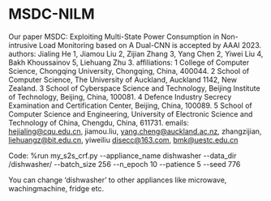 # MSDC-NILM
Our paper MSDC: Exploiting Multi-State Power Consumption in Non-intrusive Load Monitoring based on A Dual-CNN is accepted by AAAI 2023. 
authors: Jialing He 1, Jiamou Liu 2, Zijian Zhang 3, Yang Chen 2,  Yiwei Liu 4,  Bakh Khoussainov 5, Liehuang Zhu 3.
affiliations: 1 College of Computer Science, Chongqing University, Chongqing, China, 400044.
              2 School of Computer Science, The University of Auckland, Auckland 1142, New Zealand.
              3 School of Cyberspace Science and Technology, Beijing Institute of Technology, Beijing, China, 100081.
              4 Defence Industry Secrecy Examination and Certification Center, Beijing, China, 100089.
              5 School of Computer Science and Engineering, University of Electronic Science and Technology of China, Chengdu, China, 611731.
emails: hejialing@cqu.edu.cn, jiamou.liu, yang.cheng@auckland.ac.nz, zhangzijian, liehuangz@bit.edu.cn, yiweiliu disecc@163.com, bmk@uestc.edu.cn

Code:
%run my_s2s_crf.py --appliance_name dishwasher --data_dir /dishwasher/ --batch_size 256 --n_epoch 10 --patience 5 --seed 776

You can change ‘dishwasher’ to other appliances like microwave, wachingmachine, fridge etc. 
